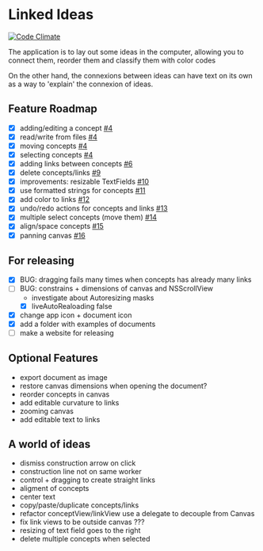 # Linked Ideas

[![Code Climate](https://codeclimate.com/github/fespinoza/linked-ideas-osx/badges/gpa.svg)](https://codeclimate.com/github/fespinoza/linked-ideas-osx)

The application is to lay out some ideas in the computer, allowing you to
connect them, reorder them and classify them with color codes

On the other hand, the connexions between ideas can have text on its own as a
way to 'explain' the connexion of ideas.

## Feature Roadmap

- [x] adding/editing a concept [#4][4]
- [x] read/write from files [#4][4]
- [x] moving concepts [#4][4]
- [x] selecting concepts [#4][4]
- [x] adding links between concepts [#6][6]
- [x] delete concepts/links [#9][9]
- [x] improvements: resizable TextFields [#10][10]
- [x] use formatted strings for concepts [#11][11]
- [x] add color to links [#12][12]
- [x] undo/redo actions for concepts and links [#13][13]
- [x] multiple select concepts (move them) [#14][14]
- [x] align/space concepts [#15][15]
- [x] panning canvas [#16][16]

## For releasing

- [x] BUG: dragging fails many times when concepts has already many links
- [ ] BUG: constrains + dimensions of canvas and NSScrollView
    - investigate about Autoresizing masks
    - [x] liveAutoRealoading false
- [x] change app icon + document icon
- [x] add a folder with examples of documents
- [ ] make a website for releasing

## Optional Features

- export document as image
- restore canvas dimensions when opening the document?
- reorder concepts in canvas
- add editable curvature to links
- zooming canvas
- add editable text to links

## A world of ideas

- dismiss construction arrow on click
- construction line not on same worker
- control + dragging to create straight links
- aligment of concepts
- center text
- copy/paste/duplicate concepts/links
- refactor conceptView/linkView use a delegate to decouple from Canvas
- fix link views to be outside canvas ???
- resizing of text field goes to the right
- delete multiple concepts when selected

[4]: https://github.com/fespinoza/linked-ideas-osx/pull/4
[6]: https://github.com/fespinoza/linked-ideas-osx/pull/6
[9]: https://github.com/fespinoza/linked-ideas-osx/pull/9
[10]: https://github.com/fespinoza/linked-ideas-osx/pull/10
[11]: https://github.com/fespinoza/linked-ideas-osx/pull/11
[12]: https://github.com/fespinoza/linked-ideas-osx/pull/12
[13]: https://github.com/fespinoza/linked-ideas-osx/pull/13
[14]: https://github.com/fespinoza/linked-ideas-osx/pull/14
[15]: https://github.com/fespinoza/linked-ideas-osx/pull/15
[16]: https://github.com/fespinoza/linked-ideas-osx/pull/16
